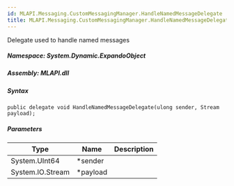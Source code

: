 ```yaml
---  
id: MLAPI.Messaging.CustomMessagingManager.HandleNamedMessageDelegate  
title: MLAPI.Messaging.CustomMessagingManager.HandleNamedMessageDelegate
---
```


<div class="markdown level0 summary">

Delegate used to handle named messages

</div>

<div class="markdown level0 conceptual">

</div>

##### **Namespace**: System.Dynamic.ExpandoObject

##### **Assembly**: MLAPI.dll

##### Syntax

    public delegate void HandleNamedMessageDelegate(ulong sender, Stream payload);

##### Parameters

| Type             | Name      | Description |
|------------------|-----------|-------------|
| System.UInt64    | \*sender  |             |
| System.IO.Stream | \*payload |             |
